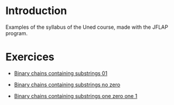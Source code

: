 # Introduction

Examples of the syllabus of the Uned course, made with the JFLAP program.

# Exercices

- [Binary chains containing substrings 01](./substrings01.jff)

- [Binary chains containing substrings no zero](./substringsNoZero.jff)

- [Binary chains containing substrings one zero one 1](./substringsZeroOne.jff)
